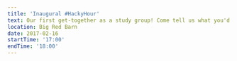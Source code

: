 ```yaml
---
title: 'Inaugural #HackyHour'
text: Our first get-together as a study group! Come tell us what you'd like to see this semester.
location: Big Red Barn
date: 2017-02-16
startTime: '17:00'
endTime: '18:00'
---
```

